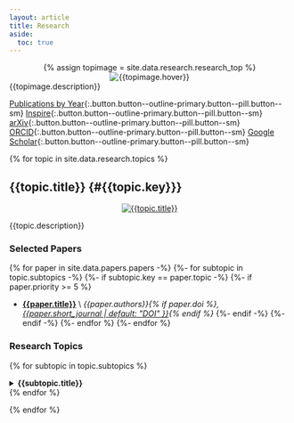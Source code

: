```yaml
---
layout: article
title: Research
aside:
  toc: true
---
```


<center>
{% assign topimage = site.data.research.research_top %}
<img class="image-h image-h--xl rounded" src="{{topimage.image}}" title="{{topimage.hover}}"/>
</center>
{{topimage.description}}


[Publications by Year](cv#publications--preprints){:.button.button--outline-primary.button--pill.button--sm}
[Inspire](http://inspirehep.net/author/profile/Jesse.Thaler.1){:.button.button--outline-primary.button--pill.button--sm}
[arXiv](http://arxiv.org/a/thaler_j_1){:.button.button--outline-primary.button--pill.button--sm}
[ORCID](https://orcid.org/0000-0002-2406-8160){:.button.button--outline-primary.button--pill.button--sm}
[Google Scholar](https://scholar.google.com/citations?user=djDP5SMAAAAJ){:.button.button--outline-primary.button--pill.button--sm}

{% for topic in site.data.research.topics %}
## {{topic.title}} {#{{topic.key}}}

<center>
<a href="{{topic.image_url}}">
<img class="image-h image-h--xl rounded" src="{{topic.image}}" title="{{topic.title}}"/>
</a>
</center>

{{topic.description}}

### Selected Papers

{% for paper in site.data.papers.papers -%}
{%- for subtopic in topic.subtopics -%}
{%- if subtopic.key == paper.topic -%}
  {%- if paper.priority >= 5 %}
  * **[{{paper.title}}](https://arxiv.org/abs/{{paper.arxiv}})** \\
        *{{paper.authors}}{% if paper.doi %}, [{{paper.short_journal | default: "DOI" }}](https://doi.org/{{paper.doi}}){% endif %}*
  {%- endif -%}
{%- endif -%}
{%- endfor %}
{%- endfor %}


### Research Topics


{% for subtopic in topic.subtopics %}
<details markdown="1">

<summary><b>{{subtopic.title}}</b></summary>

{% for paper in site.data.papers.papers -%}
{% if subtopic.key == paper.topic %}
  * **[{{paper.title}}](https://arxiv.org/abs/{{paper.arxiv}})** {% if paper.priority >= 3 %}`recommended`{:.success}{% endif %} \\
    *{{paper.authors}}{% if paper.doi %}, [{{paper.short_journal | default: "DOI" }}](https://doi.org/{{paper.doi}}){% endif %}*
{%- endif %}
{%- endfor%}

</details>
{% endfor %}

{% endfor %}
